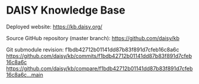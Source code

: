 # DAISY Knowledge Base

Deployed website:
https://kb.daisy.org/

Source GitHub repository (master branch):
https://github.com/daisy/kb

Git submodule revision:
f1bdb42712b01141dd87b83f891d7cfeb16c8a6c
https://github.com/daisy/kb/commits/f1bdb42712b01141dd87b83f891d7cfeb16c8a6c
https://github.com/daisy/kb/compare/f1bdb42712b01141dd87b83f891d7cfeb16c8a6c...main
